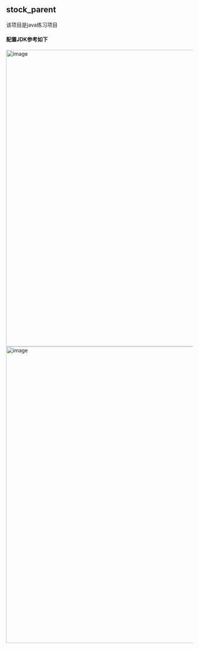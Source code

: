 ## stock_parent
该项目是java练习项目

#### 配置JDK参考如下
<img width="800" alt="image" src="https://github.com/user-attachments/assets/42a65fba-208d-4e62-b3e2-7cccdeb47290"><img width="800" alt="image" src="https://github.com/user-attachments/assets/379b151f-ee23-45f4-a1dd-7ae3e2873243">

